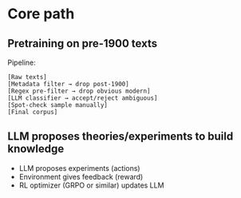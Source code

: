 # Core path

## Pretraining on pre-1900 texts

Pipeline:
```
[Raw texts]
[Metadata filter → drop post-1900]
[Regex pre-filter → drop obvious modern]
[LLM classifier → accept/reject ambiguous]
[Spot-check sample manually]
[Final corpus]
```

## LLM proposes theories/experiments to build knowledge

- LLM proposes experiments (actions)
- Environment gives feedback (reward)
- RL optimizer (GRPO or similar) updates LLM
